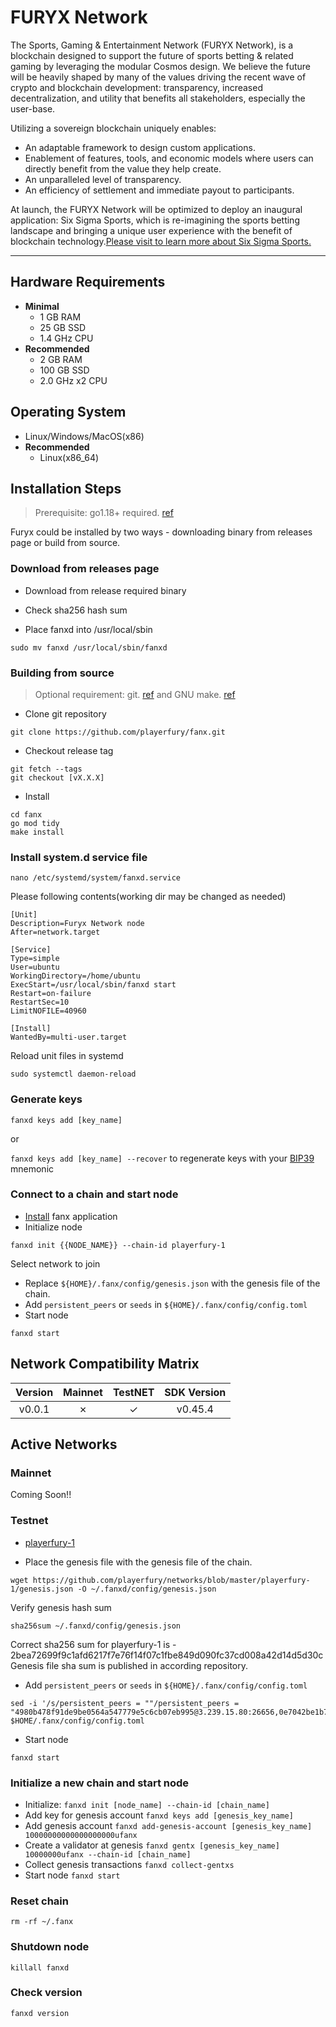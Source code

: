 # FURYX Network

The Sports, Gaming & Entertainment Network (FURYX Network), is a blockchain
designed to support the future of sports betting & related gaming by leveraging
the modular Cosmos design. We believe the future will be heavily shaped by many
of the values driving the recent wave of crypto and blockchain development:
transparency, increased decentralization, and utility that benefits
all stakeholders, especially the user-base.

Utilizing a sovereign blockchain uniquely enables:

- An adaptable framework to design custom applications.
- Enablement of features, tools, and economic models where users can directly benefit from the value they help create.
- An unparalleled level of transparency.
- An efficiency of settlement and immediate payout to participants.

At launch, the FURYX Network will be optimized to deploy an inaugural application: Six Sigma Sports, which is re-imagining the sports betting landscape and bringing a unique user experience with the benefit of blockchain technology.[Please visit to learn more about Six Sigma Sports.](https://sixsigmasports.io/)

---

## Hardware Requirements

- **Minimal**
  - 1 GB RAM
  - 25 GB SSD
  - 1.4 GHz CPU
- **Recommended**
  - 2 GB RAM
  - 100 GB SSD
  - 2.0 GHz x2 CPU

## Operating System

- Linux/Windows/MacOS(x86)
- **Recommended**
  - Linux(x86_64)

## Installation Steps
>
>Prerequisite: go1.18+ required. [ref](https://golang.org/doc/install)

Furyx could be installed by two ways - downloading binary from releases page or build from source.

### Download from releases page

- Download from release required binary

- Check sha256 hash sum

- Place fanxd into /usr/local/sbin

```shell
sudo mv fanxd /usr/local/sbin/fanxd
```

### Building from source
>
>Optional requirement: git. [ref](https://github.com/git/git) and GNU make. [ref](https://www.gnu.org/software/make/manual/html_node/index.html)

- Clone git repository

```shell
git clone https://github.com/playerfury/fanx.git
```

- Checkout release tag

```shell
git fetch --tags
git checkout [vX.X.X]
```

- Install

```shell
cd fanx
go mod tidy
make install
```

### Install system.d service file

```shell
nano /etc/systemd/system/fanxd.service
```

Please following contents(working dir may be changed as needed)

```systemd
[Unit]
Description=Furyx Network node
After=network.target

[Service]
Type=simple
User=ubuntu
WorkingDirectory=/home/ubuntu
ExecStart=/usr/local/sbin/fanxd start
Restart=on-failure
RestartSec=10
LimitNOFILE=40960

[Install]
WantedBy=multi-user.target
```

Reload unit files in systemd

```shell
sudo systemctl daemon-reload
```

### Generate keys

`fanxd keys add [key_name]`

or

`fanxd keys add [key_name] --recover` to regenerate keys with your [BIP39](https://github.com/bitcoin/bips/tree/master/bip-0039) mnemonic

### Connect to a chain and start node

- [Install](#installation-steps) fanx application
- Initialize node

```shell
fanxd init {{NODE_NAME}} --chain-id playerfury-1
```

Select network to join

- Replace `${HOME}/.fanx/config/genesis.json` with the genesis file of the chain.
- Add `persistent_peers` or `seeds` in `${HOME}/.fanx/config/config.toml`
- Start node

```shell
fanxd start
```

## Network Compatibility Matrix

| Version | Mainnet | TestNET      | SDK Version |
|:-------:|:-------:|:------------:|:-----------:|
|  v0.0.1 |    ✗    |      ✓       |   v0.45.4   |

## Active Networks

### Mainnet

Coming Soon!!

### Testnet

- [playerfury-1](https://github.com/playerfury/networks/playerfury-1)

- Place the genesis file  with the genesis file of the chain.

```shell
wget https://github.com/playerfury/networks/blob/master/playerfury-1/genesis.json -O ~/.fanxd/config/genesis.json
```

Verify genesis hash sum

```shell
sha256sum ~/.fanxd/config/genesis.json
```

Correct sha256 sum for playerfury-1 is - 2bea72699f9c1afd6217f7e76f14f07c1fbe849d090fc37cd008a42d14d5d30c
Genesis file sha sum is published in according repository.

- Add `persistent_peers` or `seeds` in `${HOME}/.fanx/config/config.toml`

```shell
sed -i '/s/persistent_peers = ""/persistent_peers = "4980b478f91de9be0564a547779e5c6cb07eb995@3.239.15.80:26656,0e7042be1b77707aaf0597bb804da90d3a606c08@3.88.40.53:26656/g' $HOME/.fanx/config/config.toml
```

- Start node

```shell
fanxd start
```

### Initialize a new chain and start node

- Initialize: `fanxd init [node_name] --chain-id [chain_name]`
- Add key for genesis account `fanxd keys add [genesis_key_name]`
- Add genesis account `fanxd add-genesis-account [genesis_key_name] 10000000000000000000ufanx`
- Create a validator at genesis `fanxd gentx [genesis_key_name] 10000000ufanx --chain-id [chain_name]`
- Collect genesis transactions `fanxd collect-gentxs`
- Start node `fanxd start`

### Reset chain

```shell
rm -rf ~/.fanx
```

### Shutdown node

```shell
killall fanxd
```

### Check version

```shell
fanxd version
```
